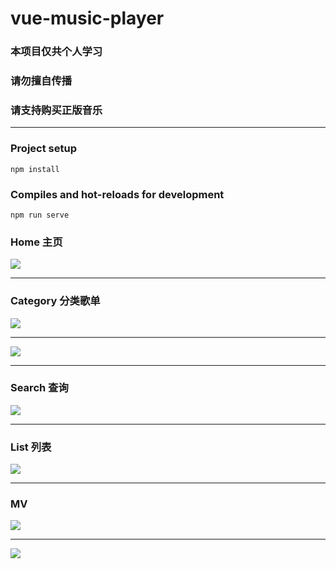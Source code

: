 # vue-music-player

### 本项目仅共个人学习
### 请勿擅自传播
### 请支持购买正版音乐

---

### Project setup

```
npm install
```

### Compiles and hot-reloads for development

```
npm run serve
```

### Home 主页

![](./src/assets/images/mkHome.png)

---

### Category 分类歌单

![](./src/assets/images/mkCategory.png)

---

![](./src/assets/images/mkPC.png)

---

### Search 查询

![](./src/assets/images/mkSearch.png)

---

### List 列表

![](./src/assets/images/mkList.png)

---


### MV

![](./src/assets/images/mkMV.png)

---

![](./src/assets/images/mkPC1.png)